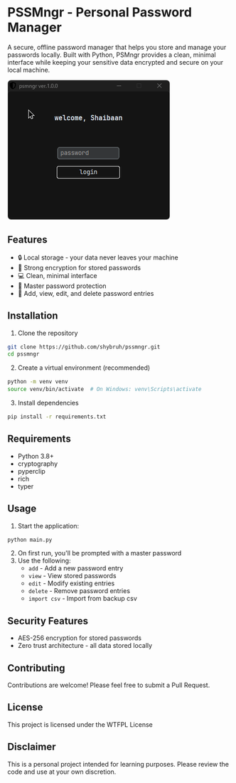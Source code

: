 # PSSMngr - Personal Password Manager

A secure, offline password manager that helps you store and manage your passwords locally. Built with Python, PSMngr provides a clean, minimal interface while keeping your sensitive data encrypted and secure on your local machine.

![PSSMngr Interface](interface.gif)

## Features

- 🔒 Local storage - your data never leaves your machine
- 🔐 Strong encryption for stored passwords
- 💻 Clean, minimal interface
- 🔑 Master password protection
- 📝 Add, view, edit, and delete password entries

## Installation

1. Clone the repository
```bash
git clone https://github.com/shybruh/pssmngr.git
cd pssmngr
```

2. Create a virtual environment (recommended)
```bash
python -m venv venv
source venv/bin/activate  # On Windows: venv\Scripts\activate
```

3. Install dependencies
```bash
pip install -r requirements.txt
```

## Requirements

- Python 3.8+
- cryptography
- pyperclip
- rich
- typer

## Usage

1. Start the application:
```bash
python main.py
```

2. On first run, you'll be prompted with a master password
3. Use the following:
   - `add` - Add a new password entry
   - `view` - View stored passwords
   - `edit` - Modify existing entries
   - `delete` - Remove password entries
   - `import csv` - Import from backup csv

## Security Features

- AES-256 encryption for stored passwords
- Zero trust architecture - all data stored locally
  
## Contributing

Contributions are welcome! Please feel free to submit a Pull Request.

## License

This project is licensed under the WTFPL License

## Disclaimer

This is a personal project intended for learning purposes. Please review the code and use at your own discretion.

